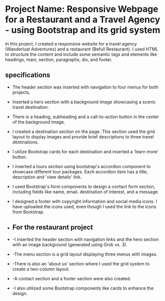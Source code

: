 # Project Name: Responsive Webpage for a Restaurant and a Travel Agency - using Bootstrap and its grid system

In this project, I created a responsive website for a travel agency (Wanderlust Adventures) and a restaurant (Befull Restaurant). I used HTML to structure the content and include some 
semantic tags and elements like headings, main, section, paragraphs, div, and footer.

## specifications

- The header section was inserted with navigation to four menus for both projects.
- Inserted a hero section with a background image showcasing a scenic travel destination.
- There is a heading, subheading and a call-to-action button in the center of the background image.
- I created a destination section on the page. This section used the grid layout to display images and provide brief descriptions to three travel destinations.
- I utilize Bootstrap cards for each destination and inserted a 'learn more' button.
- I inserted a tours section using bootstrap's accordion component to showcase different tour packages. Each accordion item has a title, description and 'view details' link.
- I used Bootstrap's form components to design a contact form section, including fields like name, email. destination of interest, and a message.
- I designed a footer with copyright information and social media icons. I have uploaded the icons used, even though I used the link to the icons from Bootstrap.

- ## For the restaurant project
- -I inserted the header section with navigation links and the hero section with an image background (generated using Grok vs. 3).
- -The menu section is a grid layout displaying three menus with images.
- -There is also an 'about us' section where I used the grid system to create a two-column layout.
- -A contact section and a footer section were also created.
- -I also utilized some Bootstrap components like cards to enhance the design. 
